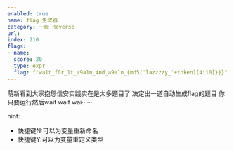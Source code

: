 ```yaml
---
enabled: true
name: flag 生成器
category: 一级 Reverse
url: 
index: 210
flags:
- name:
  score: 20
  type: expr
  flag: f"wa1t_f0r_1t_a9a1n_4nd_a9a1n_{md5('lazzzzy_'+token)[4:10]}}}"
---
```

萌新看到大家抱怨信安实践实在是太多题目了
决定出一道自动生成flag的题目
你只要运行然后wait wait wai······

hint:
- 快捷键N:可以为变量重新命名
- 快捷键Y:可以为变量重定义类型
